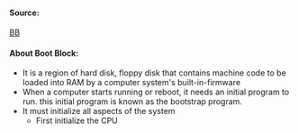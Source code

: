#### Source:
[BB](https://www.javatpoint.com/boot-block-and-bad-block-in-operating-system)


#### About Boot Block:

* It is a region of hard disk, floppy disk that contains machine code to be loaded into RAM by a computer system's built-in-firmware
* When a computer starts running or reboot, it needs an initial program to run. this initial program is known as the bootstrap program.
* It must initialize all aspects of the system
	* First initialize the CPU 